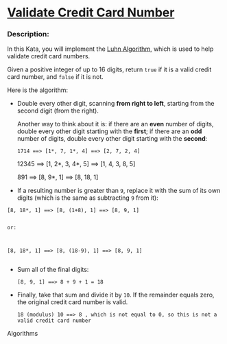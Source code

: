 <div class="w-full panel bg-ui-section"><h1><a href="https://www.codewars.com/kata/5418a1dd6d8216e18a0012b2" target="_blank">Validate Credit Card Number
</a></h1><h3 class="wf-title-alt">Description:</h3><div class="markdown prose max-w-5xl mx-auto overflow-x-auto break-words" id="description"><p>In this Kata, you will implement the <a href="http://en.wikipedia.org/wiki/Luhn_algorithm" data-turbolinks="false" target="_blank">Luhn Algorithm</a>, which is used to help validate credit card numbers.</p>
<p>Given a positive integer of up to 16 digits, return <code>true</code> if it is a valid credit card number, and <code>false</code> if it is not.</p>
<p>Here is the algorithm:</p>
<ul>
<li><p>Double every other digit, scanning <strong>from right to left</strong>, starting from the second digit (from the right).</p>
<p>Another way to think about it is: if there are an <strong>even</strong> number of digits, double every other digit starting with the <strong>first</strong>; if there are an <strong>odd</strong> number of digits, double every other digit starting with the <strong>second</strong>:</p>
<pre><code>1714 ==&gt; [1*, 7, 1*, 4] ==&gt; [2, 7, 2, 4]</code></pre>

12345 ==&gt; [1, 2*, 3, 4*, 5] ==&gt; [1, 4, 3, 8, 5]

891 ==&gt; [8, 9*, 1] ==&gt; [8, 18, 1]
</code></pre>
</li>
<li><p>If a resulting number is greater than <code>9</code>, replace it with the sum of its own digits (which is the same as subtracting <code>9</code> from it):</p>
</li>
</ul>
<pre><code>[8, 18*, 1] ==&gt; [8, (1+8), 1] ==&gt; [8, 9, 1]

or:

[8, 18*, 1] ==&gt; [8, (18-9), 1] ==&gt; [8, 9, 1]
</code></pre>
<ul>
<li><p>Sum all of the final digits:</p>
<pre><code>[8, 9, 1] ==&gt; 8 + 9 + 1 = 18
</code></pre>
</li>
<li><p>Finally, take that sum and divide it by <code>10</code>.  If the remainder equals zero, the original credit card number is valid.</p>
<pre><code>18 (modulus) 10 ==&gt; 8 , which is not equal to 0, so this is not a valid credit card number
</code></pre>
</li>
</ul></code></pre>
</div><div class="pt-4 max-w-5xl mx-auto"><div class="mt-4"><span><i class="icon-moon-tag "></i></span><div class="keyword-tag">Algorithms</div></div></div></div>